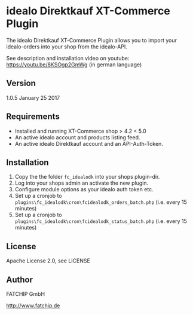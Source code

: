 # idealo Direktkauf XT-Commerce Plugin
The idealo Direktkauf XT-Commerce Plugin allows you to import your idealo-orders into your shop from the idealo-API.

See description and installation video on youtube: https://youtu.be/8KSOgp2GmWg (in german language)

## Version
1.0.5 
January 25 2017

## Requirements
* Installed and running XT-Commerce shop > 4.2 < 5.0
* An active idealo account and products listing feed.
* An active idealo Direktkauf account and an API-Auth-Token.

## Installation
1. Copy the the folder `fc_idealodk` into your shops plugin-dir.
2. Log into your shops admin an activate the new plugin.
3. Configure module options as your idealo auth token etc.
4. Set up a cronjob to `plugins\fc_idealodk\cron\fcidealodk_orders_batch.php` (i.e. every 15 minutes)
5. Set up a cronjob to `plugins\fc_idealodk\cron\fcidealodk_status_batch.php` (i.e. every 15 minutes)

## License
Apache License 2.0, see LICENSE

## Author
FATCHIP GmbH

http://www.fatchip.de
